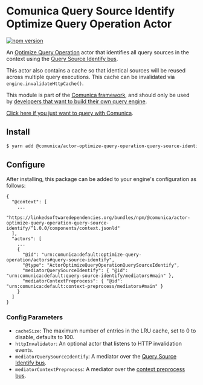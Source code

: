 # Comunica Query Source Identify Optimize Query Operation Actor

[![npm version](https://badge.fury.io/js/%40comunica%2Factor-optimize-query-operation-query-source-identify.svg)](https://www.npmjs.com/package/@comunica/actor-optimize-query-operation-query-source-identify)

An [Optimize Query Operation](https://github.com/comunica/comunica/tree/master/packages/bus-optimize-query-operation) actor
that identifies all query sources in the context using
the [Query Source Identify bus](https://github.com/comunica/comunica/tree/master/packages/bus-query-source-identify).

This actor also contains a cache so that identical sources will be reused across multiple query executions.
This cache can be invalidated via `engine.invalidateHttpCache()`.

This module is part of the [Comunica framework](https://github.com/comunica/comunica),
and should only be used by [developers that want to build their own query engine](https://comunica.dev/docs/modify/).

[Click here if you just want to query with Comunica](https://comunica.dev/docs/query/).

## Install

```bash
$ yarn add @comunica/actor-optimize-query-operation-query-source-identify
```

## Configure

After installing, this package can be added to your engine's configuration as follows:
```text
{
  "@context": [
    ...
    "https://linkedsoftwaredependencies.org/bundles/npm/@comunica/actor-optimize-query-operation-query-source-identify/^1.0.0/components/context.jsonld"
  ],
  "actors": [
    ...
    {
      "@id": "urn:comunica:default:optimize-query-operation/actors#query-source-identify",
      "@type": "ActorOptimizeQueryOperationQuerySourceIdentify",
      "mediatorQuerySourceIdentify": { "@id": "urn:comunica:default:query-source-identify/mediators#main" },
      "mediatorContextPreprocess": { "@id": "urn:comunica:default:context-preprocess/mediators#main" }
    }
  ]
}
```

### Config Parameters

* `cacheSize`: The maximum number of entries in the LRU cache, set to 0 to disable, defaults to 100.
* `httpInvalidator`: An optional actor that listens to HTTP invalidation events.
* `mediatorQuerySourceIdentify`: A mediator over the [Query Source Identify bus](https://github.com/comunica/comunica/tree/master/packages/bus-query-source-identify).
* `mediatorContextPreprocess`: A mediator over the [context preprocess bus](https://github.com/comunica/comunica/tree/master/packages/bus-context-preprocess).
